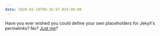 ```yaml
---
date: 2020-02-10T06:16:57.024-00:00
---
```

Have you ever wished you could define your own placeholders for Jekyll's permalinks? No? [Just me](https://articles.inqk.net/2020/02/10/jekyll-permalinks.html)?
